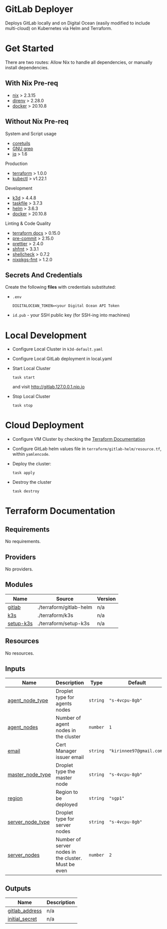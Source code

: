 # GitLab Deployer

Deploys GitLab locally and on Digital Ocean (easily modified to include multi-cloud) on Kubernetes via Helm and
Terraform.


# Get Started
There are two routes: Allow Nix to handle all dependencies, or manually install dependencies.

## With Nix Pre-req
- [nix](https://nixos.org/download.html) > 2.3.15
- [direnv](https://direnv.net/) > 2.28.0
- [docker](https://www.docker.com/products/docker-desktop) > 20.10.8

## Without Nix Pre-req

System and Script usage
- [coretuils](https://www.gnu.org/software/coreutils/)
- [GNU grep](https://www.gnu.org/software/grep/)
- [jq](https://stedolan.github.io/jq/) > 1.6

Production
- [terraform](https://www.terraform.io/) > 1.0.0
- [kubectl](https://kubernetes.io/docs/tasks/tools/) > v1.22.1

Development
- [k3d](https://k3d.io/v4.4.8/) > 4.4.8
- [taskfile](https://taskfile.dev/#/) > 3.7.3
- [helm](https://helm.sh/) > 3.6.3
- [docker](https://www.docker.com/products/docker-desktop) > 20.10.8

Linting & Code Quality
- [terraform docs](https://github.com/terraform-docs/terraform-docs) > 0.15.0
- [pre-commit](https://pre-commit.com/) > 2.15.0
- [prettier](https://prettier.io/) > 2.4.0
- [shfmt](https://github.com/mvdan/sh) > 3.3.1
- [shellcheck](https://github.com/koalaman/shellcheck) > 0.7.2
- [nixpkgs-fmt](https://github.com/nix-community/nixpkgs-fmt) > 1.2.0


## Secrets And Credentials

Create the following **files** with credentials substituted:
- `.env`
    ```
    DIGITALOCEAN_TOKEN=<your Digital Ocean API Token
    ```

- `id.pub` - your SSH public key (for SSH-ing into machines)

# Local Development

- Configure Local Cluster in `k3d-default.yaml`



- Configure Local GitLab deployment in local.yaml


- Start Local Cluster
    ```
    task start
    ```
    and visit http://gitlab.127.0.0.1.nip.io

- Stop Local Cluster
    ```
    task stop
    ```

# Cloud Deployment
- Configure VM Cluster by checking the [Terraform Documentation](#terraform-documentation)
- Configure GitLab helm values file in `terraform/gitlab-helm/resource.tf`, within `yamlencode`.

- Deploy the cluster:
    ```
    task apply
    ```

- Destroy the cluster
    ```
    task destroy
    ```


# Terraform Documentation
<!-- BEGINNING OF PRE-COMMIT-TERRAFORM DOCS HOOK -->
## Requirements

No requirements.

## Providers

No providers.

## Modules

| Name | Source | Version |
|------|--------|---------|
| <a name="module_gitlab"></a> [gitlab](#module\_gitlab) | ./terraform/gitlab-helm | n/a |
| <a name="module_k3s"></a> [k3s](#module\_k3s) | ./terraform/k3s | n/a |
| <a name="module_setup-k3s"></a> [setup-k3s](#module\_setup-k3s) | ./terraform/setup-k3s | n/a |

## Resources

No resources.

## Inputs

| Name | Description | Type | Default | Required |
|------|-------------|------|---------|:--------:|
| <a name="input_agent_node_type"></a> [agent\_node\_type](#input\_agent\_node\_type) | Droplet type for agents nodes | `string` | `"s-4vcpu-8gb"` | no |
| <a name="input_agent_nodes"></a> [agent\_nodes](#input\_agent\_nodes) | Number of agent nodes in the cluster | `number` | `1` | no |
| <a name="input_email"></a> [email](#input\_email) | Cert Manager issuer email | `string` | `"kirinnee97@gmail.com"` | no |
| <a name="input_master_node_type"></a> [master\_node\_type](#input\_master\_node\_type) | Droplet type the master node | `string` | `"s-4vcpu-8gb"` | no |
| <a name="input_region"></a> [region](#input\_region) | Region to be deployed | `string` | `"sgp1"` | no |
| <a name="input_server_node_type"></a> [server\_node\_type](#input\_server\_node\_type) | Droplet type for server nodes | `string` | `"s-4vcpu-8gb"` | no |
| <a name="input_server_nodes"></a> [server\_nodes](#input\_server\_nodes) | Number of server nodes in the cluster. Must be even | `number` | `2` | no |

## Outputs

| Name | Description |
|------|-------------|
| <a name="output_gitlab_address"></a> [gitlab\_address](#output\_gitlab\_address) | n/a |
| <a name="output_initial_secret"></a> [initial\_secret](#output\_initial\_secret) | n/a |
<!-- END OF PRE-COMMIT-TERRAFORM DOCS HOOK -->
